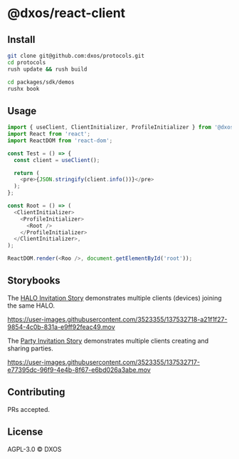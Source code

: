 # @dxos/react-client

## Install

```bash
git clone git@github.com:dxos/protocols.git
cd protocols
rush update && rush build

cd packages/sdk/demos
rushx book
```

## Usage

```javascript
import { useClient, ClientInitializer, ProfileInitializer } from '@dxos/react-client';
import React from 'react';
import ReactDOM from 'react-dom';

const Test = () => {
  const client = useClient();

  return (
    <pre>{JSON.stringify(client.info())}</pre>
  );
};

const Root = () => (
  <ClientInitializer>
    <ProfileInitializer>
      <Root />
    </ProfileInitializer>
  </ClientInitializer>,
);

ReactDOM.render(<Roo />, document.getElementById('root'));
```

## Storybooks

The [HALO Invitation Story](./stories/halo-invitations.stories.tsx) demonstrates multiple clients (devices) joining the same HALO.

https://user-images.githubusercontent.com/3523355/137532718-a21f1f27-9854-4c0b-831a-e9ff92feac49.mov

The [Party Invitation Story](./stories/party-invitations.stories.tsx) demonstrates multiple clients creating and sharing parties.

https://user-images.githubusercontent.com/3523355/137532717-e77395dc-96f9-4e4b-8f67-e6bd026a3abe.mov


## Contributing

PRs accepted.

## License

AGPL-3.0 © DXOS
